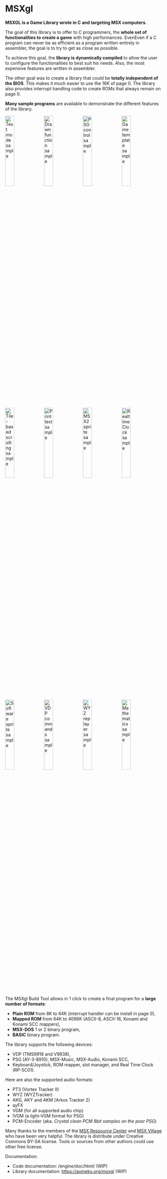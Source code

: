 # MSXgl

**MSXGL is a Game Library wrote in C and targeting MSX computers.**

The goal of this library is to offer to C programmers, the **whole set of functionalities to create a game** with high performances.
EvenEven if a C program can never be as efficient as a program written entirely in assembler, the goal is to try to get as close as possible.

To achieve this goal, the **library is dynamically compiled** to allow the user to configure the functionalities to best suit his needs.
Also, the most expensive features are written in assembler.

The other goal was to create a library that could be **totally independent of the BIOS**. This makes it much easier to use the 16K of page 0.
The library also provides interrupt handling code to create ROMs that always remain on page 0.

**Many sample programs** are available to demonstrate the different features of the library.
<div>
<img width="24%" src="https://raw.githubusercontent.com/aoineko-fr/MSXgl/main/engine/doc/img/sample_text.jpg" title="Text mode sample" />
<img width="24%" src="https://raw.githubusercontent.com/aoineko-fr/MSXgl/main/engine/doc/img/sample_draw.jpg" title="Drawn function sample" />
<img width="24%" src="https://raw.githubusercontent.com/aoineko-fr/MSXgl/main/engine/doc/img/sample_psg.jpg" title="PSG control sample" />
<img width="24%" src="https://raw.githubusercontent.com/aoineko-fr/MSXgl/main/engine/doc/img/sample_game.png" title="Game template sample" />
<img width="24%" src="https://raw.githubusercontent.com/aoineko-fr/MSXgl/main/engine/doc/img/sample_scroll.png" title="Tile-based scrolling sample" />
<img width="24%" src="https://raw.githubusercontent.com/aoineko-fr/MSXgl/main/engine/doc/img/sample_print.jpg" title="Print text sample" />
<img width="24%" src="https://raw.githubusercontent.com/aoineko-fr/MSXgl/main/engine/doc/img/sample_sprite.jpg" title="MSX2 sprite sample" />
<img width="24%" src="https://raw.githubusercontent.com/aoineko-fr/MSXgl/main/engine/doc/img/sample_clock.jpg" title="Realtime Clock sample" />
<img width="24%" src="https://raw.githubusercontent.com/aoineko-fr/MSXgl/main/engine/doc/img/sample_swsprt.png" title="Software sprite sample" />
<img width="24%" src="https://raw.githubusercontent.com/aoineko-fr/MSXgl/main/engine/doc/img/sample_vdpcmd.jpg" title="VDP commands sample" />
<img width="24%" src="https://raw.githubusercontent.com/aoineko-fr/MSXgl/main/engine/doc/img/sample_wyz.png" title="WYZ replayer sample" />
<img width="24%" src="https://raw.githubusercontent.com/aoineko-fr/MSXgl/main/engine/doc/img/sample_math.jpg" title="Mathematics sample" />
</div>

The MSXgl Build Tool allows in 1 click to create a final program for a **large number of formats**:
* **Plain ROM** from 8K to 64K (interrupt handler can be install in page 0),
* **Mapped ROM** from 64K to 4096K (ASCII-8, ASCII-16, Konami and Konami SCC mappers),
* **MSX-DOS** 1 or 2 binary program,
* **BASIC** binary program.

The library supports the following devices:
* VDP (TMS9918 and V9938),
* PSG (AY-3-8910), MSX-Music, MSX-Audio, Konami SCC,
* Keyboard/Joystick, ROM mapper, slot manager, and Real Time Clock (RP-5C01).

Here are also the supported audio formats:
* PT3 (Vortex Tracker II)
* WYZ (WYZTracker)
* AKG, AKY and AKM (Arkos Tracker 2)
* ayFX
* VGM (for all supported audio chip)
* lVGM (a light-VGM format for PSG)
* PCM-Encoder (aka. _Crystal clean PCM 8bit samples on the poor PSG_)

Many thanks to the members of the [MSX Ressource Center](https://www.msx.org) and [MSX Village](https://msxvillage.fr) who have been very helpful.
The library is distribute under Creative Commons BY-SA license. Tools or sources from other authors could use other free license.

Documentation:
* Code documentation: /engine/doc/html/  (WIP)
* Library documentation: https://aoineko.org/msxgl (WIP)
